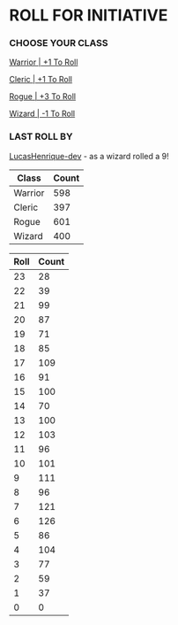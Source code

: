# ROLL FOR INITIATIVE
### CHOOSE YOUR CLASS

[Warrior | +1 To Roll](https://github.com/benjaminsampica/benjaminsampica/issues/new?title=roll%7Cwarrior&body=Just+click+%27Submit+new+issue%27.)

[Cleric | +1 To Roll](https://github.com/benjaminsampica/benjaminsampica/issues/new?title=roll%7Ccleric&body=Just+click+%27Submit+new+issue%27.)

[Rogue | +3 To Roll](https://github.com/benjaminsampica/benjaminsampica/issues/new?title=roll%7Crogue&body=Just+click+%27Submit+new+issue%27.)

[Wizard | -1 To Roll](https://github.com/benjaminsampica/benjaminsampica/issues/new?title=roll%7Cwizard&body=Just+click+%27Submit+new+issue%27.)
### LAST ROLL BY
[LucasHenrique-dev](https://www.github.com/LucasHenrique-dev) - as a wizard rolled a 9!

|Class|Count|
|-|-|
|Warrior|598|
|Cleric|397|
|Rogue|601|
|Wizard|400|

|Roll|Count|
|-|-|
|23|28
|22|39
|21|99
|20|87
|19|71
|18|85
|17|109
|16|91
|15|100
|14|70
|13|100
|12|103
|11|96
|10|101
|9|111
|8|96
|7|121
|6|126
|5|86
|4|104
|3|77
|2|59
|1|37
|0|0
